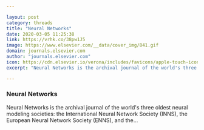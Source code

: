 ```yaml
---

layout: post
category: threads
title: "Neural Networks"
date: 2020-03-05 11:25:38
link: https://vrhk.co/38pw1J5
image: https://www.elsevier.com/__data/cover_img/841.gif
domain: journals.elsevier.com
author: "journals.elsevier.com"
icon: https://cdn.elsevier.io/verona/includes/favicons/apple-touch-icon-57x57.png
excerpt: "Neural Networks is the archival journal of the world's three oldest neural modeling societies: the International Neural Network Society (INNS), the European Neural Network Society (ENNS), and the..."

---
```


### Neural Networks

Neural Networks is the archival journal of the world's three oldest neural modeling societies: the International Neural Network Society (INNS), the European Neural Network Society (ENNS), and the...
